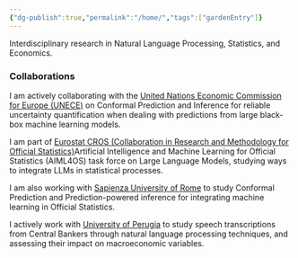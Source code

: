 ```yaml
---
{"dg-publish":true,"permalink":"/home/","tags":["gardenEntry"]}
---
```


Interdisciplinary research in Natural Language Processing, Statistics, and Economics.
### Collaborations
I am actively collaborating with the [United Nations Economic Commission for Europe (UNECE)](https://unece.org) on Conformal Prediction and Inference for reliable uncertainty quantification when dealing with predictions from large black-box machine learning models.

I am part of [Eurostat CROS (Collaboration in Research and Methodology for Official Statistics)](https://cros.ec.europa.eu/)Artificial Intelligence and Machine Learning for Official Statistics (AIML4OS) task force on Large Language Models, studying ways to integrate LLMs in statistical processes.

I am also working with [Sapienza University of Rome](https://uniroma1.it) to study Conformal Prediction and Prediction-powered inference for integrating machine learning in Official Statistics.

I actively work with [University of Perugia](https://www.unipg.it/en/) to study speech transcriptions from Central Bankers through natural language processing techniques, and assessing their impact on macroeconomic variables. 
